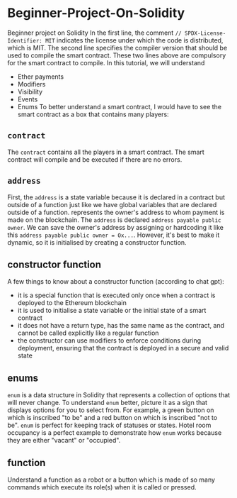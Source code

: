 # Beginner-Project-On-Solidity
Beginner project on Solidity
In the first line, the comment `// SPDX-License-Identifier: MIT` indicates the license under which the code is distributed, which is MIT. 
The second line specifies the compiler version that should be used to compile the smart contract.
These two lines above are compulsory for the smart contract to compile.
In this tutorial, we will understand
- Ether payments
- Modifiers
- Visibility
- Events
- Enums
To better understand a smart contract, I would have to see the smart contract as a box that contains many players:
## `contract`
The `contract` contains all the players in a smart contract. The smart contract will compile and be executed if there are no errors. 
## `address` 
First, the `address` is a state variable because it is declared in a contract but outside of a function just like we have global variables that are declared outside of a function.
represents the owner's address to whom payment is made on the blockchain. 
The `address` is declared `address payable public owner`. We can save the owner's address by assigning or hardcoding it like this `address payable public owner = Ox...`.
However, it's best to make it dynamic, so it is initialised by creating a constructor function.
## constructor function
A few things to know about a constructor function (according to chat gpt):
- it is a special function that is executed only once when a contract is deployed to the Ethereum blockchain
- it is used to initialise a state variable or the initial state of a smart contract
- it does not have a return type, has the same name as the contract, and cannot be called explicitly like a regular function
- the constructor can use modifiers to enforce conditions during deployment, ensuring that the contract is deployed in a secure and valid state
## enums
`enum` is a data structure in Solidity that represents a collection of options that will never change. To understand `enum` better, picture it as a sign that displays options for you to select from. For example, a green button on which is inscribed "to be" and a red button on which is inscribed "not to be". `enum` is perfect for keeping track of statuses or states. Hotel room occupancy is a perfect example to demonstrate how `enum` works because they are either "vacant" or "occupied".
## function
Understand a function as a robot or a button which is made of so many commands which execute its role(s) when it is called or pressed. 

